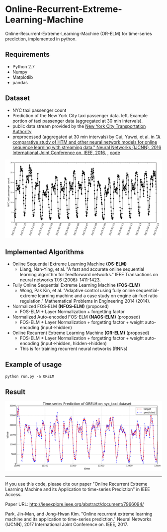 # Online-Recurrent-Extreme-Learning-Machine
Online-Recurrent-Extreme-Learning-Machine (OR-ELM) for time-series prediction, implemented in python.


## Requirements
* Python 2.7
* Numpy
* Matplotlib
* pandas

## Dataset
* NYC taxi passenger count
 * Prediction of the New York City taxi passenger data. left.
Example portion of taxi passenger data (aggregated at 30 min
intervals).
  * public data stream provided by the [New
York City Transportation Authority](http://www.nyc.gov/html/tlc/html/about/trip_record_data.shtml )
  * preprocessed (aggregated at 30 min intervals) by Cui, Yuwei, et al. in ["A comparative study of HTM and other neural network models for online sequence learning with streaming data." Neural Networks (IJCNN), 2016 International Joint Conference on. IEEE, 2016.](http://ieeexplore.ieee.org/abstract/document/7727380/)
  , [code](https://github.com/numenta/htmresearch/tree/master/projects/sequence_prediction)

![example](./fig/NYCexample.png)

## Implemented Algorithms
* Online Sequential Extreme Learning Machine __(OS-ELM)__
  * Liang, Nan-Ying, et al. "A fast and accurate online sequential learning algorithm for feedforward networks." IEEE Transactions on neural networks 17.6 (2006): 1411-1423.
* Fully Online Sequential Extreme Learning Machine __(FOS-ELM)__
  * Wong, Pak Kin, et al. "Adaptive control using fully online sequential-extreme learning machine and a case study on engine air-fuel ratio regulation." Mathematical Problems in Engineering 2014 (2014).
* Normalized FOS-ELM __(NFOS-ELM)__ (proposed)
  * FOS-ELM + Layer Normalization + forgetting factor
* Normalized Auto-encoded FOS-ELM __(NAOS-ELM)__ (proposed)
  * FOS-ELM + Layer Normalization + forgetting factor + weight auto-encoding (input->hidden)
* Online Recurrent Extreme Learning Machine __(OR-ELM)__ (proposed)
  * FOS-ELM + Layer Normalization + forgetting factor + weight auto-encoding (input->hidden, hidden->hidden)
  * This is for training recurrent neural networks (RNNs)

## Example of usage
    python run.py -a ORELM
## Result
![predictionPlot](./fig/predictionPlot.png)

---------------------------------
If you use this code, please cite our paper "Online Recurrent Extreme Learning Machine and its Application to time-series Prediction" in IEEE Access.

Paper URL: http://ieeexplore.ieee.org/abstract/document/7966094/

Park, Jin-Man, and Jong-Hwan Kim. "Online recurrent extreme learning machine and its application to time-series prediction." Neural Networks (IJCNN), 2017 International Joint Conference on. IEEE, 2017.